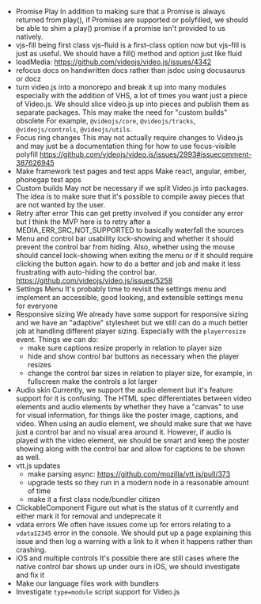 - Promise Play
  In addition to making sure that a Promise is always returned from play(), if Promises are supported or polyfilled, we should be able to shim a play() promise if a promise isn't provided to us natively.
- vjs-fill being first class
  vjs-fluid is a first-class option now but vjs-fill is just as useful. We should have a fill() method and option just like fluid
- loadMedia: https://github.com/videojs/video.js/issues/4342
- refocus docs on handwritten docs rather than jsdoc using docusaurus or docz
- turn video.js into a monorepo and break it up into many modules
  especially with the addition of VHS, a lot of times you want just a piece of Video.js. We should slice video.js up into pieces and publish them as separate packages. This may make the need for "custom builds" obsolete
  For example, `@videojs/core`, `@videojs/tracks`, `@videojs/controls`, `@videojs/utils`.
- Focus ring changes
  This may not actually require changes to Video.js and may just be a documentation thing for how to use focus-visible polyfill
  https://github.com/videojs/video.js/issues/2993#issuecomment-387626945
- Make framework test pages and test apps
  Make react, angular, ember, phonegap test apps
- Custom builds
  May not be necessary if we split Video.js into packages. The idea is to make sure that it's possible to compile away pieces that are not wanted by the user.
- Retry after error
  This can get pretty involved if you consider any error but I think the MVP here is to retry after a MEDIA_ERR_SRC_NOT_SUPPORTED to basically waterfall the sources
- Menu and control bar usability
  lock-showing and whether it should prevent the control bar from hiding. Also, whether using the mouse should cancel lock-showing when exiting the menu or if it should require clicking the button again.
  how to do a better and job and make it less frustrating with auto-hiding the control bar. https://github.com/videojs/video.js/issues/5258
- Settings Menu
  It's probably time to revisit the settings menu and implement an accessible, good looking, and extensible settings menu for everyone
- Responsive sizing
  We already have some support for responsive sizing and we have an "adaptive" stylesheet but we still can do a much better job at handling different player sizing. Especially with the `playerresize` event.
  Things we can do:
    - make sure captions resize properly in relation to player size
    - hide and show control bar buttons as necessary when the player resizes
    - change the control bar sizes in relation to player size, for example, in fullscreen make the controls a lot larger
- Audio skin
  Currently, we support the audio element but it's feature support for it is confusing. The HTML spec differentiates between video elements and audio elements by whether they have a "canvas" to use for visual information, for things like the poster image, captions, and video. When using an audio element, we should make sure that we have just a control bar and no visual area around it.
  However, if audio is played with the video element, we should be smart and keep the poster showing along with the control bar and allow for captions to be shown as well.
- vtt.js updates
  - make parsing async: https://github.com/mozilla/vtt.js/pull/373
  - upgrade tests so they run in a modern node in a reasonable amount of time
  - make it a first class node/bundler citizen
- ClickableComponent
  Figure out what is the status of it currently and either mark it for removal and undeprecate it
- vdata errors
  We often have issues come up for errors relating to a `vdata12345` error in the console. We should put up a page explaining this issue and then log a warning with a link to it when it happens rather than crashing.
- iOS and multiple controls
  It's possible there are still cases where the native control bar shows up under ours in iOS, we should investigate and fix it
- Make our language files work with bundlers
- Investigate `type=module` script support for Video.js
